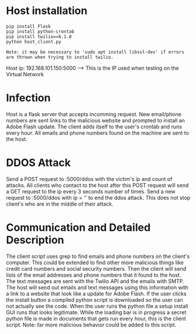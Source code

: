 # Host installation

	pip install Flask
	pip install python-crontab
	pip install twilio==6.1.0
	python host_client.py
	
	Note: it may be necessary to 'sudo apt install libssl-dev' if errors are thrown when trying to install twilio.
	
Host ip: 192.168.101.150:5000  --> This is the IP used when testing on the Virtual Network

# Infection

Host is a flask server that accepts incomming request. New email/phone numbers are sent links to the malicious website and prompted to install an Adobe Flash update. The client adds itself to the user's crontab and runs every hour. All emails and phone numbers found on the machine are sent to the host.

# DDOS Attack

Send a POST request to <hostip>:5000/ddos with the victim's ip and count of attacks. All clients who contact to the host after this POST request will send a GET request to the ip every 3 seconds <count> number of times. Send a new request to <hostip>:5000/ddos with ip = '' to end the ddos attack. This does not stop client's who are in the middle of their attack.

# Communication and Detailed Description

The client script uses grep to find emails and phone numbers on the client's computer. This could be extended to find other more malicious things like credit card numbers and social security numbers. Then the client will send lists of the email addresses and phone numbers that it found to the host. The text messages are sent with the Twilio API and the emails with SMTP. The host will send out emails and text messages using this information with a link to a website that look like a update for Adobe Flash. If the user clicks the install button a compiled python script is downloaded so the user can not actually see the code. When the user runs the python file a setup install GUI runs that looks legitimate. While the loading bar is in progress a secret python file is made in documents that gets run every hour, this is the client script. Note: far more malicious behavior could be added to this script.
